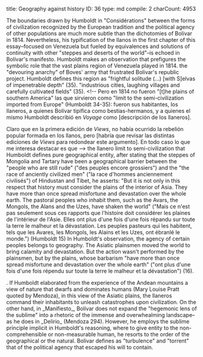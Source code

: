 title:          ​Geography against history
ID:             36
type:           md
compile:        2
charCount:      4953


The boundaries drawn by Humboldt in "Considérations" between the forms of civilization recognized by the European tradition and the political agency of other populations are much more subtle than the dichotomies of Bolivar in 1814. Nevertheless, his typification of the llanos in the first chapter of this essay–focused on Venezuela but fueled by equivalences and solutions of continuity with other "steppes and deserts of the world"–is echoed in Bolívar's manifesto. <!-- Esto es especialmente evidente cuando --->Humboldt makes an observation that prefigures the symbolic role that the vast plains region of Venezuela played in 1814. <!-- Pues como ya dije, ese año cuando, se formó entre el tejido social de esa región--> the "devouring anarchy" of Boves' army that frustrated Bolivar's republic project. Humboldt defines this region as "frightful solitude (…) [with S]elvas of impenetrable depth" (35). <!-- Y atribuye a esta "profundidad impenerable" la agencia apara formar una frontera exterior, al sur de --> "industrious cities, laughing villages and carefully cultivated fields" (35). <!-- Pero en 1814 no fueron "[t]he plains of southern America" las que sirvieron como "limit to the semi-civilization imported from Europe" (Humboldt 34-35): fueron sus habitantes, los llaneros, a quienes Bolívar tipifica como bestias-hermanos, y a quienes el mismo Humboldt describió en *Voyage* como  [descripción de los llaneros]. 

Claro que en la primera edición de *Views*, no había ocurrido la rebelión popular formada en los llanos, pero [habría que revisar las distintas ediciones de *Views* para redondear este argumento]. En todo caso lo que me interesa destacar es que  --> the llanero limit to semi-civilization that Humboldt defines <!-- opera en la organización del espacio como una--> pure geographical entity, <!--donde no tiene lugar la human agency, y por lo tanto tampoco la agencia política. Y este es un rasgo que, de acuerdo a la analogía que él mismo establece, emparenta dos pueblos: los llaneros venezolanos que destruyeron la república blanco-criolla en 1814, y los mongoles que  conquistaron Eurasia en el siglo [XVI]. Recordemos que--> after stating that the steppes of Mongolia and Tartary have been a geographical barrier between the "people who are still rude" ("des peuples encore grossiers") and the "the race of anciently civilized men" ("la race d'hommes anciennement civilisés") of Hindustan and Tibet, he asserts: "But it is not only in this respect that history must consider the plains of the interior of Asia. They have more than once spread misfortune and devastation over the whole earth. The pastoral peoples who inhabit them, such as the Avars, the Mongols, the Alans and the Uzes, have shaken the world" ("Mais ce n'est pas seulement sous ces rapports que l'histoire doit considérer les plaines de l'intérieur de l'Asie. Elles ont plus d'une fois d'une fois répandu sur toute la terre le malheur et la dévastation. Les peuples pasteurs qui les habitent, tels que les Avares, les Mongols, les Alains et les Uzes, ont ébranlé le monde.") (Humboldt 15) In Humboldt's observation, the agency of certain peoples belongs to geography. The Asiatic plainsmen moved the world to bring calamity and devastation. But the action wasn't performed by the plainsmen, but by the plains, whose barbarism "have more than once spread misfortune and devastation over the whole earth" ("ont plus d'une fois d'une fois répendu sur toute la terre le malheur et la dévastation") (16). 

<!-- la rebelión popular de 1814 redefinió el límite que la dicotomía llanos-civilización establecía, como un problema político, ya no entre hombres y naturaleza entre facciones de humanos. Fue, además, un problema que contribuyó a redefinir por completo la geopolítica bolivariana, y que desató la serie de acontecimientos que el Reader condensa en la imagen de un ejército haitiano cruzando los andes [ referencias: Juan Bosh, ¿Germán Carrera Damas?, ¿Laureano Vallenilla Lanz?, ¿quién más?] . Sin embargo, el régimen trópico de Bolívar en el *Manifiesto*, sigue convocando la reducción a naturaleza de la facción contraria, al tiempo que la reconoce como par -->. If Humboldt elaborated from the experience of the Andean mountains a view of nature that dwarfs and dominates humans (Mary Louise Pratt quoted by Mendoza), in this view of the Asiatic plains, the llaneros command their inhabitants to unleash catastrophes upon civilization.  On the other hand, in _Manifiesto_, Bolívar does not expand the "hegemonic lens of the sublime" into a rhetoric of the immense and overwhealming landscape–as he does in _Delirio_ (Mendoza 294). However, he employs the sublime principle implicit in Humboldt's reasoning, where to give entity to the non-comprehensible or non-measurable human, he resorts to the order of the geographical or the natural. Bolivar defines as "turbulence" and "torrent" that of the political agency that escaped his will to contain. 
